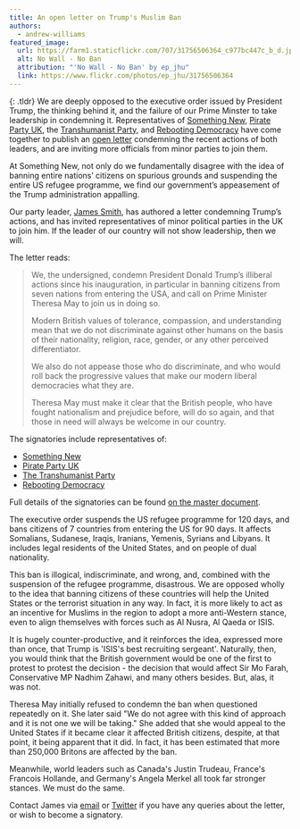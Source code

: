 ```yaml
---
title: An open letter on Trump's Muslim Ban
authors:
  - andrew-williams
featured_image:
  url: https://farm1.staticflickr.com/707/31756506364_c977bc447c_b_d.jpg
  alt: No Wall - No Ban
  attribution: "'No Wall - No Ban' by ep_jhu"
  link: https://www.flickr.com/photos/ep_jhu/31756506364
---
```


{: .tldr}
We are deeply opposed to the executive order issued by President Trump, the thinking behind it, and the failure of our Prime Minster to take leadership in condemning it. Representatives of [Something New](https://somethingnew.org.uk), [Pirate Party UK](https://pirateparty.org.uk), the [Transhumanist Party](http://www.transhumanistparty.org.uk/), and [Rebooting Democracy](http://rebootingdemocracy.uk/) have come together to publish an [open letter](https://docs.google.com/document/d/1xKg54yGVv8LVzUFOdJEyE0tB5qgSoZIEO22RCK5cCjU/edit) condemning the recent actions of both leaders, and are inviting more officials from minor parties to join them.

At Something New, not only do we fundamentally disagree with the idea of banning entire nations’ citizens on spurious grounds and suspending the entire US refugee programme, we find our government’s appeasement of the Trump administration appalling.

Our party leader, [James Smith](/people/james-smith), has authored a letter condemning Trump’s actions, and has invited representatives of minor political parties in the UK to join him. If the leader of our country will not show leadership, then we will.

The letter reads:

> We, the undersigned, condemn President Donald Trump’s illiberal actions since his inauguration, in particular in banning citizens from seven nations from entering the USA, and call on Prime Minister Theresa May to join us in doing so.
>
> Modern British values of tolerance, compassion, and understanding mean that we do not discriminate against other humans on the basis of their nationality, religion, race, gender, or any other perceived differentiator.
>
> We also do not appease those who do discriminate, and who would roll back the progressive values that make our modern liberal democracies what they are.
>
> Theresa May must make it clear that the British people, who have fought nationalism and prejudice before, will do so again, and that those in need will always be welcome in our country.

The signatories include representatives of: 

* [Something New](https://somethingnew.org.uk)
* [Pirate Party UK](https://pirateparty.org.uk)
* [The Transhumanist Party](http://www.transhumanistparty.org.uk/)
* [Rebooting Democracy](http://rebootingdemocracy.uk/)

Full details of the signatories can be found [on the master document](https://docs.google.com/document/d/1xKg54yGVv8LVzUFOdJEyE0tB5qgSoZIEO22RCK5cCjU/edit).

The executive order suspends the US refugee programme for 120 days, and bans citizens of 7 countries from entering the US for 90 days. It affects Somalians, Sudanese, Iraqis, Iranians, Yemenis, Syrians and Libyans. It includes legal residents of the United States, and on people of dual nationality.

This ban is illogical, indiscriminate, and wrong, and, combined with the suspension of the refugee programme, disastrous. We are opposed wholly to the idea that banning citizens of these countries will help the United States or the terrorist situation in any way. In fact, it is more likely to act as an incentive for Muslims in the region to adopt a more anti-Western stance, even to align themselves with forces such as Al Nusra, Al Qaeda or ISIS.

It is hugely counter-productive, and it reinforces the idea, expressed more than once, that Trump is 'ISIS's best recruiting sergeant'. Naturally, then, you would think that the British government would be one of the first to protest to protest the decision - the decision that would affect Sir Mo Farah, Conservative MP Nadhim Zahawi, and many others besides. But, alas, it was not.

Theresa May initially refused to condemn the ban when questioned repeatedly on it. She later said "We do not agree with this kind of approach and it is not one we will be taking." She added that she would appeal to the United States if it became clear it affected British citizens, despite, at that point, it being apparent that it did. In fact, it has been estimated that more than 250,000 Britons are affected by the ban. 

Meanwhile, world leaders such as Canada's Justin Trudeau, France's Francois Hollande, and Germany's Angela Merkel all took far stronger stances. We must do the same.

Contact James via [email](mailto:james.smith@somethingnew.org.uk) or [Twitter](https://twitter.com/Floppy) if you have any queries about the letter, or wish to become a signatory.